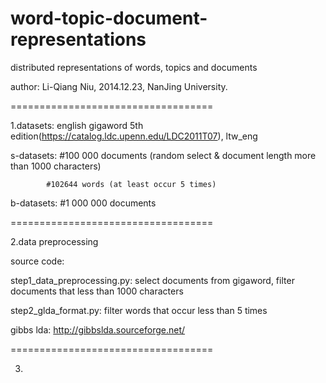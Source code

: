 word-topic-document-representations
===================================

distributed representations of words, topics and documents

author: Li-Qiang Niu, 2014.12.23, NanJing University.

===================================

1.datasets: english gigaword 5th edition(https://catalog.ldc.upenn.edu/LDC2011T07), ltw_eng

s-datasets: #100 000 documents (random select & document length more than 1000 characters)
            
            #102644 words (at least occur 5 times)

b-datasets: #1 000 000 documents

===================================

2.data preprocessing

source code:

  step1_data_preprocessing.py: select documents from gigaword, filter documents that less than 1000 characters 
  
  step2_glda_format.py: filter words that occur less than 5 times

gibbs lda: http://gibbslda.sourceforge.net/

===================================

3.


